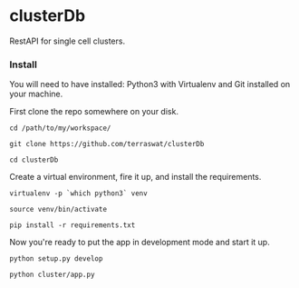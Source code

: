 # clusterDb
RestAPI for single cell clusters.

### Install

You will need to have installed:
    Python3 with Virtualenv and Git installed on your machine.

First clone the repo somewhere on your disk.

`cd /path/to/my/workspace/`

`git clone https://github.com/terraswat/clusterDb`

`cd clusterDb`

Create a virtual environment, fire it up, and install the requirements.

``virtualenv -p `which python3` venv``

`source venv/bin/activate`

`pip install -r requirements.txt`

Now you're ready to put the app in development mode and start it up.

`python setup.py develop`

`python cluster/app.py`